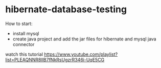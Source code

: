 # hibernate-database-testing
How to start:
- install mysql
- create java project and add the jar files for hibernate and mysql java connector

watch this tutorial https://www.youtube.com/playlist?list=PLEAQNNR8IlB7fNkRsUgzrR346i-UqE5CG
